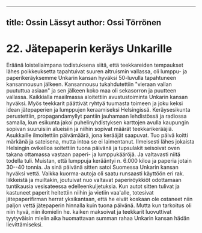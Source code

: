 
---
title: Ossin Lässyt
author: Ossi Törrönen
---

    
# 22. Jätepaperin keräys Unkarille

Eräänä loisteliaimpana todistuksena siitä, että teekkareiden tempaukset lähes poikkeuksetta tapahtuivat suuren altruismin 
vallassa, oli lumppu- ja paperikeräyksemme Unkarin kansan hyväksi 50-luvulla tapahtuneen kansannousun jälkeen. 
Kansannousu tukahdutettiin "vieraan vallan puututtua asiaan" ja sen jälkeen koko maa oli sekasorron ja puutteen 
vallassa. Kaikkialla maailmassa aloitettiin avustustoiminta Unkarin kansan hyväksi. Myös teekkarit päättivät ryhtyä 
tuumasta toimeen ja joku keksi idean jätepaperien ja lumppujen keraamiseksi Helsingissä. Keräysesikunta perustettiin, 
propagandamyllyt pantiin jauhamaan lehdistössä ja radiossa samalla, kun esikunta jakoi puhelinyhdistyksen karttojen 
avulla kaupungin sopivan suuruisiin alueisiin ja niihin sopivat määrät teekkarikerääjiä. Asukkaille ilmoitettiin 
päivämäärä, jona kerääjät saapuvat. Tuo päivä koitti märkänä ja sateisena, mutta intoa se ei laimentanut. Ilmeisesti lähes 
jokaista Helsingin ovikelloa soitettiin tuona päivänä ja tupsulakit seisoivat oven takana ottamassa vastaan paperi- ja 
lumppukääröjä. Ja valtavasti niitä todella tuli. Muistan, että lumppuja kerääntyi n. 6.000 kiloa ja paperia jotain 30--40 
tonnia. Ja sinä päivänä sitten satoi Suomessa Unkarin kansan hyväksi vettä. Vaikka kuorma-autoja oli saatu runsaasti 
käyttöön eri rak. liikkeistä ja muiltakin, joutuivat nuo valtavat paperiröykkiöt odottamaan tuntikausia vesisateessa 
edelleenkuljetuksia. Kun autot sitten tulivat ja kastuneet paperit heitettiin niihin ja vietiin vaa'alle, totesivat 
jätepaperifirman herrat yksikantaan, että he eivät koskaan ole ostaneet niin paljon vettä jätepaperin hinnalla kuin tuona 
päivänä. Mutta kun tarkoitus oli niin hyvä, niin ilomielin he. kaiken maksoivat ja teekkarit luovuttivat tyytyväisin mielin 
aika huomattavan summan rahaa Unkarin kansan hädän lievittämiseksi.
